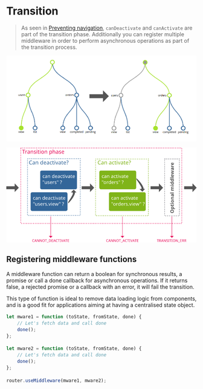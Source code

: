 # Transition

> As seen in [Preventing navigation](/docs/listeners), `canDeactivate` and `canActivate` are part of the transition phase. Additionally you can register multiple middleware in order to perform asynchronous operations as part of the transition process.

![Going from 'users.view' to 'orders.view'](/img/flow-graph.png)

![Transition flow chart](/img/flow-transition.png)


## Registering middleware functions

A middleware function can return a boolean for synchronous results, a promise or call
a done callback for asynchronous operations. If it returns false, a rejected promise or a callback with an error, it will fail the transition.

This type of function is ideal to remove data loading logic from components, and is a good fit
for applications aiming at having a centralised state object.

```javascript
let mware1 = function (toState, fromState, done) {
    // Let's fetch data and call done
    done();
};

let mware2 = function (toState, fromState, done) {
    // Let's fetch data and call done
    done();
};

router.useMiddleware(mware1, mware2);
```
